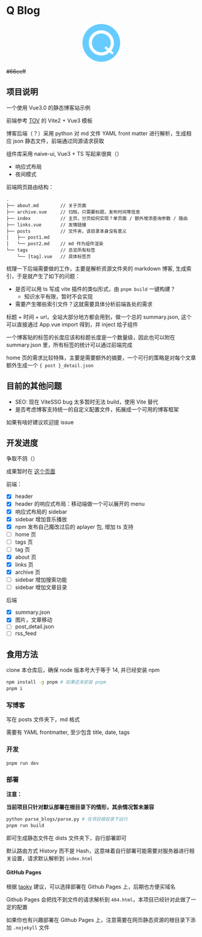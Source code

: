 # Q Blog

<p align='center'>
  <img src='docs/logo-512.png' alt='Q-Blog - Quicker and Cute' width='100'/>
</p>

~~\#66ccff~~

## 项目说明

一个使用 Vue3.0 的静态博客站示例

前端参考 [TOV](https://github.com/dishait/tov-template) 的 Vite2 + Vue3 模板

博客后端（？）采用 python 对 md 文件 YAML front matter 进行解析，生成相应 json 静态文件，前端通过同源请求获取

组件库采用 naive-ui, Vue3 + TS 写起来很爽（）

- 响应式布局
- 夜间模式

前端网页路由结构：

```plaintext
.
├── about.md        // 关于页面
├── archive.vue     // 归档，只需要标题，发布时间等信息
├── index           // 主页，分页如何实现？单页面 / 额外增添查询参数 / 路由
├── links.vue       // 友情链接
├── posts           // 文件夹，该目录本身没有意义
│   ├── post1.md
│   └── post2.md    // md 作为组件渲染
└── tags            // 总览所有标签
    └── [tag].vue   // 具体标签页
```

梳理一下后端需要做的工作，主要是解析资源文件夹的 markdown 博客, 生成索引，于是就产生了如下的问题：

- 是否可以用 ts 写成 vite 插件的类似形式，由 `pnpm build` 一键构建？
  - 知识水平有限，暂时不会实现
- 需要产生哪些索引文件？这就需要具体分析前端各处的需求

标题 + 时间 + url，全站大部分地方都会用到，做一个总的 summary.json, 这个可以直接通过 App.vue import 得到，并 inject 给子组件

一个博客贴的标签的长度应该和标题长度是一个数量级，因此也可以附在 summary.json 里，所有标签的统计可以通过前端完成

home 页的需求比较特殊，主要是需要额外的摘要，一个可行的策略是对每个文章额外生成一个 `{ post }_detail.json`

## 目前的其他问题

- SEO: 现在 ViteSSG bug 太多暂时无法 build，使用 Vite 替代
- 是否考虑博客支持统一的自定义配置文件，拓展成一个可用的博客框架

如果有啥好建议欢迎提 issue

## 开发进度

争取不鸽（）

成果暂时在 [这个页面](https://liuly0322.github.io/)

前端：

- [x] header
- [x] header 的响应式布局：移动端做一个可以展开的 menu
- [x] 响应式布局的 sidebar
- [x] sidebar 增加音乐播放
- [x] npm 发布自己魔改过后的 aplayer 包, 增加 ts 支持
- [ ] home 页
- [ ] tags 页
- [ ] tag 页
- [x] about 页
- [x] links 页
- [x] archive 页
- [ ] sidebar 增加搜索功能
- [ ] sidebar 增加文章目录

后端

- [x] summary.json
- [x] 图片，文章移动
- [ ] post_detail.json
- [ ] rss_feed

## 食用方法

clone 本仓库后，确保 node 版本号大于等于 14, 并已经安装 npm

```bash
npm install -g pnpm # 如果还未安装 pnpm
pnpm i
```

### 写博客

写在 posts 文件夹下，md 格式

需要有 YAML frontmatter, 至少包含 title, date, tags

### 开发

```bash
pnpm run dev
```

### 部署

**注意：**

**当前项目只针对默认部署在根目录下的情形，其余情况暂未兼容**

```bash
python parse_blogs/parse.py # 在项目根目录下运行
pnpm run build
```

即可生成静态文件在 dists 文件夹下，自行部署即可

默认路由方式 History 而不是 Hash，这意味着自行部署可能需要对服务器进行相关设置，请求默认解析到 `index.html`

#### GitHub Pages

根据 [taoky](https://github.com/taoky) 建议，可以选择部署在 Github Pages 上，后期也方便买域名

Github Pages 会把找不到文件的请求解析到 `404.html`，本项目已经针对此做了一定的配置

如果你也有兴趣部署在 Github Pages 上，注意需要在网页静态资源的根目录下添加 `.nojekyll` 文件
